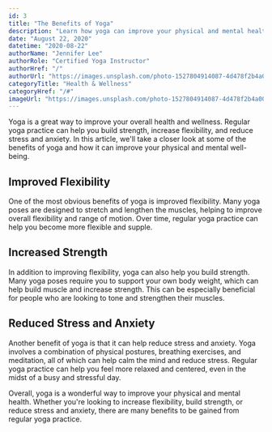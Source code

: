 ```yaml
---
id: 3
title: "The Benefits of Yoga"
description: "Learn how yoga can improve your physical and mental health"
date: "August 22, 2020"
datetime: "2020-08-22"
authorName: "Jennifer Lee"
authorRole: "Certified Yoga Instructor"
authorHref: "/"
authorUrl: "https://images.unsplash.com/photo-1527804914087-4d478f2b4a00?ixlib=rb-4.0.3&ixid=MnwxMjA3fDB8MHxzZWFyY2h8MXx8eW9nYXxlbnwwfHx8fA%3D%3D&auto=format&fit=crop&w=500&q=60"
categoryTitle: "Health & Wellness"
categoryHref: "/#"
imageUrl: "https://images.unsplash.com/photo-1527804914087-4d478f2b4a00?ixlib=rb-4.0.3&ixid=MnwxMjA3fDB8MHxzZWFyY2h8MXx8eW9nYXxlbnwwfHx8fA%3D%3D&auto=format&fit=crop&w=500&q=60"
---
```


Yoga is a great way to improve your overall health and wellness. Regular yoga practice can help you build strength, increase flexibility, and reduce stress and anxiety. In this article, we'll take a closer look at some of the benefits of yoga and how it can improve your physical and mental well-being.

## Improved Flexibility

One of the most obvious benefits of yoga is improved flexibility. Many yoga poses are designed to stretch and lengthen the muscles, helping to improve overall flexibility and range of motion. Over time, regular yoga practice can help you become more flexible and supple.

## Increased Strength

In addition to improving flexibility, yoga can also help you build strength. Many yoga poses require you to support your own body weight, which can help build muscle and increase strength. This can be especially beneficial for people who are looking to tone and strengthen their muscles.

## Reduced Stress and Anxiety

Another benefit of yoga is that it can help reduce stress and anxiety. Yoga involves a combination of physical postures, breathing exercises, and meditation, all of which can help calm the mind and reduce stress. Regular yoga practice can help you feel more relaxed and centered, even in the midst of a busy and stressful day.

Overall, yoga is a wonderful way to improve your physical and mental health. Whether you're looking to increase flexibility, build strength, or reduce stress and anxiety, there are many benefits to be gained from regular yoga practice.
